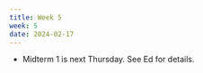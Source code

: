 ```yaml
---
title: Week 5
week: 5
date: 2024-02-17
---
```


<!-- - Homework 2 is due this Friday at **5 PM**.
- Lab 4 is due this Wednesday at **5 PM**.
- Vitamin 5 is due this Sunday at 11:59 PM.  -->
- Midterm 1 is next Thursday. See Ed for details. 

